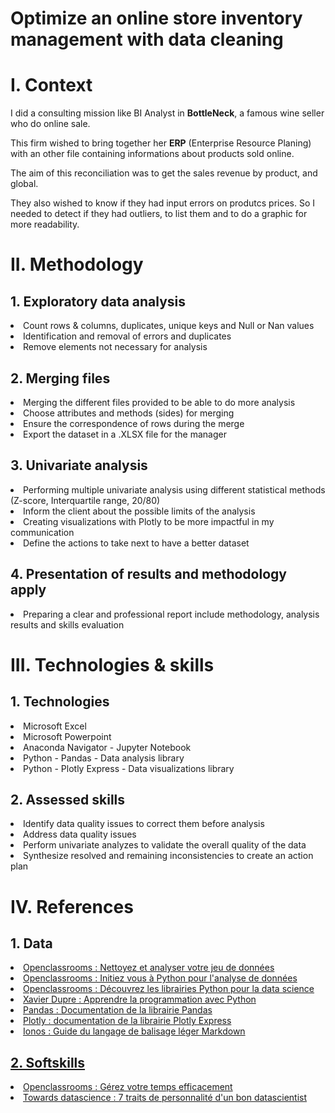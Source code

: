 # Optimize an online store inventory management with data cleaning

<h1>I. Context</h1>

I did a consulting mission like BI Analyst in **BottleNeck**, a famous wine seller who do online sale.

This firm wished to bring together her **ERP** (Enterprise Resource Planing) with an other file containing informations about products sold online.

The aim of this reconciliation was to get the sales revenue by product, and global.

They also wished to know if they had input errors on produtcs prices. So I needed to detect if they had outliers, to list them and to do a graphic for more readability.

<h1>II. Methodology</h1>
  <h2>1. Exploratory data analysis </h2>
    <li>Count rows & columns, duplicates, unique keys and Null or Nan values </li>
    <li>Identification and removal of errors and duplicates</li>
    <li>Remove elements not necessary for analysis</li>

  <h2>2. Merging files</h2>
    <li>Merging the different files provided to be able to do more analysis</li>
    <li>Choose attributes and methods (sides) for merging</li>
    <li>Ensure the correspondence of rows during the merge</li>
    <li>Export the dataset in a .XLSX file for the manager</li>
    
  <h2>3. Univariate analysis</h2>
    <li>Performing multiple univariate analysis using different statistical methods (Z-score, Interquartile range, 20/80)</li>
    <li>Inform the client about the possible limits of the analysis</li>
    <li>Creating visualizations with Plotly to be more impactful in my communication</li>
    <li>Define the actions to take next to have a better dataset</li>

  <h2>4. Presentation of results and methodology apply</h2>
    <li>Preparing a clear and professional report include methodology, analysis results and skills evaluation</li>

<h1>III. Technologies & skills</h1>

  <h2>1. Technologies</h2>
    <li>Microsoft Excel</li>
    <li>Microsoft Powerpoint</li>
    <li>Anaconda Navigator - Jupyter Notebook</li>
    <li>Python - Pandas - Data analysis library</li>
    <li>Python - Plotly Express - Data visualizations library</li>

  <h2>2. Assessed skills</h2>
  <li>Identify data quality issues to correct them before analysis</li>
  <li>Address data quality issues</li>
  <li>Perform univariate analyzes to validate the overall quality of the data</li>
  <li>Synthesize resolved and remaining inconsistencies to create an action plan</li>

<h1>IV. References</h1>

  <h2>1. Data</h2>
    <li><a href="https://openclassrooms.com/fr/courses/7410486-nettoyez-et-analysez-votre-jeu-de-donnees">Openclassrooms : Nettoyez et analyser votre jeu de données</a></li>
    <li><a href="https://openclassrooms.com/fr/courses/6204541-initiez-vous-a-python-pour-lanalyse-de-donnees">Openclassrooms : Initiez vous à Python pour l'analyse de données</li>
    <li><a href="https://openclassrooms.com/fr/courses/7771531-decouvrez-les-librairies-python-pour-la-data-science">Openclassrooms : Découvrez les librairies Python pour la data science</li>
    <li><a href="http://www.xavierdupre.fr/app/teachpyx/helpsphinx/index.html">Xavier Dupre : Apprendre la programmation avec Python</li>
    <li><a href="https://pandas.pydata.org/pandas-docs/dev/user_guide/10min.html">Pandas : Documentation de la librairie Pandas</li>
    <li><a href="https://plotly.com/python/plotly-express/">Plotly : documentation de la librairie Plotly Express</li>
    <li><a href="https://www.ionos.fr/digitalguide/sites-internet/developpement-web/markdown/">Ionos : Guide du langage de balisage léger Markdown</li>
 
  <h2>2. Softskills</h2>
    <li><a href="https://openclassrooms.com/fr/courses/5944991-gerez-votre-temps-efficacement">Openclassrooms : Gérez votre temps efficacement</a></li>
    <li><a href="https://towardsdatascience.com/the-7-personality-traits-of-a-great-data-scientist-60059873bfa9">Towards datascience : 7 traits de personnalité d'un bon datascientist</li>
   
